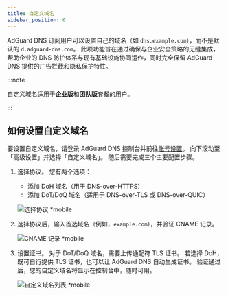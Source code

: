 ```yaml
---
title: 自定义域名
sidebar_position: 6
---
```


AdGuard DNS 订阅用户可以设置自己的域名（如 `dns.example.com`），而不是默认的 `d.adguard-dns.com`。 此项功能旨在通过确保与企业安全策略的无缝集成，帮助企业的 DNS 防护体系与现有基础设施协同运作，同时完全保留 AdGuard DNS 提供的广告拦截和隐私保护特性。

:::note

自定义域名适用于**企业版**和**团队版**套餐的用户。

:::

## 如何设置自定义域名

要设置自定义域名，请登录 AdGuard DNS 控制台并前往[账号设置](https://adguard-dns.io/zh_cn/dashboard/account)。 向下滚动至「高级设置」并选择「自定义域名」。 随后需要完成三个主要配置步骤。

1. 选择协议。 您有两个选项：

   - 添加 DoH 域名（用于 DNS-over-HTTPS）
   - 添加 DoT/DoQ 域名（适用于 DNS-over-TLS 或 DNS-over-QUIC）

   ![选择协议 \*mobile](https://cdn.adtidy.org/content/release_notes/dns/v2-15/picture_cn_1.png)

2. 选择协议后，输入首选域名（例如，`example.com`），并验证 CNAME 记录。

   ![CNAME 记录 \*mobile](https://cdn.adtidy.org/content/release_notes/dns/v2-15/picture_cn_2.png)

3. 设置证书。 对于 DoT/DoQ 域名，需要上传通配符 TLS 证书。 若选择 DoH，既可自行提供 TLS 证书，也可以让 AdGuard DNS 自动生成证书。 验证通过后，您的自定义域名将显示在控制台中，随时可用。

   ![自定义域名列表 \*mobile](https://cdn.adtidy.org/content/release_notes/dns/v2-15/picture_cn_3.png)
